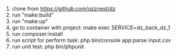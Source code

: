 1) clone from https://github.com/ozznest/dz
2) run "make:build"
3) run "make:up"
4) go to container with project: make exec SERVICE=dz_back_dz_1
5) run composer:install    
6) run script for perform task: php bin/console app:parse input.csv
7) run unit test: php bin/phpunit
